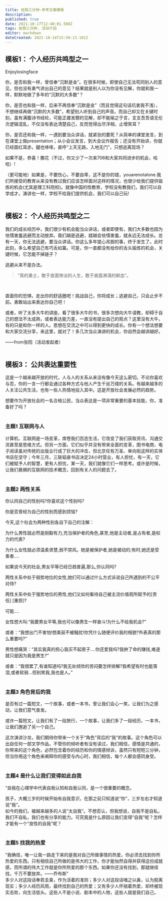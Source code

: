 ```yaml
---
title: 给我三分钟-参考文案模板
description: 
published: true
date: 2021-10-17T12:40:01.508Z
tags: 给我三分钟, 活动介绍
editor: markdown
dateCreated: 2021-10-14T15:50:13.101Z
---
```


## 模板1： 个人经历共鸣型之一

Enjoylosingface
<br>

你，是否和我一样，曾信奉“沉默是金”。在很多时候，即使自己无法苟同别人的意见，但也没有勇气讲出自己的意见？结果就是别人以为你没有见解，你就和我一样，默默地做了多年的“沉默的大多数”？
<br>

你，是否也和我一样，后来不再信奉“沉默是金”（而且觉得这句话坑害我不浅），不想继续再做“沉默的大多数”，希望别人听到自己的声音。而自己却又在关键时刻，虽有满腹诗书经纶，可能正聋发聩的见解，却不能喻之于言，支支吾吾语无伦次逻辑混乱，不仅没有表达清楚自己，反而觉得出尽洋相，止增笑耳？
<br>

你，是否还和我一样，一遇到要当众讲话，就紧张的要死？从简单的课堂发言，到在课堂上做presentation；从小会议发言，到大会议作报告；还没有开始讲，你就已经面红耳赤，腿也哆嗦，直呼“上天无路，入地无门”，只想逃离现场？
<br>

如果不是，恭喜！撒花（不过，你又少了一次来706和大家共同进步的机会，哈哈）\!
<br>

（更可能地）如果是，不要伤心，不要自卑，这不是你的错，youarenotalone\.我们所接受的教育从来没有教过我们应该怎样面对这样的情况，也很少给我们提供锻炼的机会\(尤其是理工科院校\)。就像中国的性教育，学校没有教我们，我们可以自学成才。演讲也一样，学校不给我们提供机会，我们可以自己玩\!
<br><br>


## 模板2： 个人经历共鸣型之二

我们的成长经历中，我们很少有机会能当众讲话，或者即使有，我们大多数也因为怯懦害羞逃避而主动放弃。我们越是逃避，就越会怯懦害羞，就永远无法成长。总有一天，你无法逃避，要当众讲话。你这么多年提心吊胆的事，终于发生了。此时此刻，多么希望自己有巧舌如簧。可是，你一直都没有给你的舌头锻炼的机会，关键时候，它怎能不掉链子？
<br>

逃避从来不是办法。
<br>

> “真的勇士，敢于直面惨淡的人生，敢于直面淋漓的鲜血”。

<br>

直面你的恐惧，走出你的舒适圈吧！挑战自己，你将成长；逃避自己，只会止步不前。勇敢站出来表达你自己吧！
<br>

或者，听了太多大牛的讲座，看了很多大牛的书，很多次想向大牛请教，却碍于自己的想法不太成熟，或者表达能力差，一直没有提出自己的观点？这里没有大牛，有的只是和你一样的人。思想在交流之中可以得到更快的成长。你有一个想法想要和大家交流分享，来这里，就对了！多几次当众演讲的机会，你自然会越讲越好。
<br>

——from张阳（活动发起者）
<br><br>


## 模板3： 公共表达重要性

这是一个越来越开放的时代，人与人的关系从来没有像今天这么密切。不论你喜欢与否，你的一言一行都会通过各种方式与他人产生千丝万缕的关系。有越来越多的人关注公共生活，也有一些人热情地投入其中。这是开放社会发展必然的趋势。
<br>

想要作为开放社会的一名合格公民，当众表达是一项非常重要的基本技能，你，准备好了吗？
<br><br>

### 主题1 互联网与人

计算机、互联网是一场变革，席卷我们百态生活，它改变了我们获取资讯、沟通交流甚至是思维方式。但另一方面，它们似乎并没有带来全面的变革，图书电商，电子阅读虽对传统的出版业行成了巨大的冲击，但北京任有万圣、单向街这样的实体书店在坚守；今年三月，三联韬奋书店决定24小时营业，有人担忧，有一天，它们被赋予人的智慧，更有人担忧，某一天，我们就像它们一样思考。或许是时候，让我们悬搁的互联网的技术概念，回到有关人的问题去了。
<br><br>

### 主题2 两性关系

你认同自己的性别吗?你喜欢这个性别吗?

你是否曾经为自己的性别而感到烦恼?

今天,这个社会为两种性别各自下自己的注解：

为什么男性就必然是刚毅有力,充当保护者的角色,甚至,他是主动者,是占有者,是权力的代表?

为什么女性就必须温柔贤慧,弱不禁风。她是被保护者,她是被动的;有时,她还是受害者….

如果说今天的社会,男女平等已经日趋普遍,那么,你认同吗?

两性关系中处于弱势地位的女性,她们可以通过什么方式诉说自己所遇到的不公平对待?

两性关系中处于强势地位的男性,他们又如何看待自己被主流价值观所赋予的[责任] [重担]?

可能….
<br>

女性想大叫:“我要男女平等,我也可以像男生一样奋斗\!为什么不给我机会?”

或者：“我想出门不害怕\!想美丽不被騒扰\!你凭什么随便评价我的相貌?外表真的那么重要吗?”

男性想痛哭：“其实我真的担心我买不起房子…\.你还爱我吗?我拚了命的赚钱,难道就只是因为我是男生?”

或者：“我很累了,有谁知道吗?我无处倾欣的苦闷要怎样排解?我希望有时也能落泪,或者软弱…但别笑我,我也是人。”
<br><br>


### 主题3 角色背后的我

是否有过一篇短文，一个故事，或者一本书，曾让我们会心一笑，让我们为之感动，让我们意气奋发。
<br>

或许一篇短文，让我们有了一段旅行，一个故事，让我们多了一段经历，一本书，让我们邂逅了另一个自己。
<br>

这次演讲沙龙，我们期待你带来一个关于“角色”背后的“我”的故事。这个角色可以出自任何一部文学作品，不管你的倾听者有没有读过，我们相信，感情是共通的，你带来的这个角色，必然包含着你的经历和你的情感倾诉，虽然只有短短三分钟，但当你用这个角色来阐释你的感受与内心时，我们相信，每个人都会感同身受。
<br><br>


### 主题4 是什么让我们变得如此自我

“自我在心理学中代表自我认知和自我认同，是一个很重要的概念。

孩子，大概三岁的时候开始有自我意识，在那之前只知道说“你”，三岁左右才知道说“我”。
<br>
如今的我们，被越来越多的人说“太自我”。不想否认，但我想说，自我不是自私，我们不自私，我们也有分享的能力。可究竟是什么原因让我们变得“自我”呢？怎样才能有一个“良性的自我”呢？
<br><br>


### 主题5 找我的热爱

“我确信，唯一让我一路走下来的是我对自己所做事情的热爱。你必须去找到你所热爱的东西。只有相信自己所做的是伟大的工作，你才能怡然自得并获得这份成就感，而所谓的伟大工作就是你所热爱的那个东西。如果你还没有找到，那就继续找，千万不要放弃。——乔布斯”
<br>
多少人对这段话奉若圭臬，作为活着的准则；多少人对这段话嗤之以鼻，认为脱离现实；多少人经历风雨，最终找到自己的热爱；又有多少人怀揣着热爱，却终被现实击败，向生活低头。这些人不是小说、剧本中的人物，这些人就是我们自己。